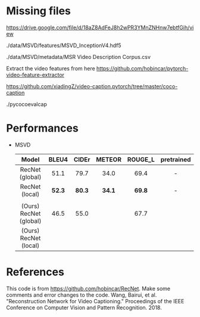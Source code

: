 # Missing files
https://drive.google.com/file/d/18aZ8AdFeJ8h2wPR3YMnZNHnw7ebtfGih/view

./data/MSVD/features/MSVD_InceptionV4.hdf5

./data/MSVD/metadata/MSR Video Description Corpus.csv

Extract the video features from here
https://github.com/hobincar/pytorch-video-feature-extractor

https://github.com/xiadingZ/video-caption.pytorch/tree/master/coco-caption

./pycocoevalcap

# Performances

* MSVD

  | Model | BLEU4 | CIDEr | METEOR | ROUGE_L | pretrained |
  | :---: | :---: | :---: | :---: | :---: | :---: |
  | RecNet (global) | 51.1 | 79.7 | 34.0 | 69.4 | - |
  | RecNet (local) | **52.3** | **80.3** | **34.1** | **69.8** | - |
  |  |  |  |  |  |  |
  | (Ours) RecNet (global) |46.5 |	55.0 | |67.7 |	|
  | (Ours) RecNet (local) |   |  |	 |	  | |



# References
This code is from https://github.com/hobincar/RecNet.
Make some comments and error changes to the code.
Wang, Bairui, et al. "Reconstruction Network for Video Captioning." Proceedings of the IEEE Conference on Computer Vision and Pattern Recognition. 2018.
